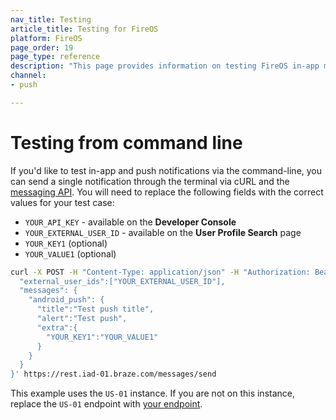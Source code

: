 ```yaml
---
nav_title: Testing
article_title: Testing for FireOS
platform: FireOS
page_order: 19
page_type: reference
description: "This page provides information on testing FireOS in-app messages and push notifications via the command line."
channel: 
- push

---
```


# Testing from command line

If you'd like to test in-app and push notifications via the command-line, you can send a single notification through the terminal via cURL and the [messaging API]({{site.baseurl}}/api/endpoints/messaging/send_messages/post_send_messages/). You will need to replace the following fields with the correct values for your test case:

- `YOUR_API_KEY` - available on the **Developer Console**
- `YOUR_EXTERNAL_USER_ID` - available on the **User Profile Search** page
- `YOUR_KEY1` (optional)
- `YOUR_VALUE1` (optional)

```bash
curl -X POST -H "Content-Type: application/json" -H "Authorization: Bearer {{YOUR_API_KEY}}" -d '{
  "external_user_ids":["YOUR_EXTERNAL_USER_ID"],
  "messages": {
    "android_push": {
      "title":"Test push title",
      "alert":"Test push",
      "extra":{
        "YOUR_KEY1":"YOUR_VALUE1"
      }
    }
  }
}' https://rest.iad-01.braze.com/messages/send
```

This example uses the `US-01` instance. If you are not on this instance, replace the `US-01` endpoint with [your endpoint][66].

[13]: {{site.baseurl}}/api/endpoints/messaging/
[66]: {{site.baseurl}}/api/endpoints/messaging/send_messages/post_send_messages/